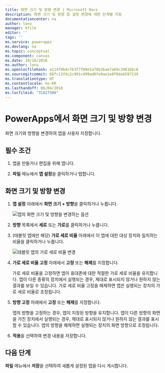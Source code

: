 ```yaml
---
title: 화면 크기 및 방향 변경 | Microsoft Docs
description: 화면 크기 및 방향 등 설정 변경에 대한 단계별 지침
documentationcenter: na
author: lonu
manager: kfile
editor: ''
tags: ''
ms.service: powerapps
ms.devlang: na
ms.topic: conceptual
ms.component: canvas
ms.date: 10/16/2016
ms.author: lonu
ms.openlocfilehash: e114f0b4c763f7f89e5a78b3bae7a69c3961bbc8
ms.sourcegitcommit: 68fc13fdc2c991c499ad6fe9ae1e0f8dab597139
ms.translationtype: HT
ms.contentlocale: ko-KR
ms.lasthandoff: 06/04/2018
ms.locfileid: "31827508"
---
```

# <a name="change-screen-size-and-orientation-in-powerapps"></a>PowerApps에서 화면 크기 및 방향 변경
화면 크기와 방향을 변경하여 앱을 사용자 지정합니다.

## <a name="prerequisites"></a>필수 조건
1. 앱을 만들거나 편집을 위해 엽니다.

2. **파일** 메뉴에서 **앱 설정**을 클릭하거나 탭합니다.

## <a name="change-screen-size-and-orientation"></a>화면 크기 및 방향 변경
1. **앱 설정** 아래에서 **화면 크기 + 방향**을 클릭하거나 누릅니다.

    ![앱의 화면 크기 및 방향을 변경하는 옵션](./media/set-aspect-ratio-portrait-landscape/size-orientation.png)

2. **방향** 목록에서 **세로** 또는 **가로**를 클릭하거나 누릅니다.

3. (태블릿 앱에만 해당) **가로 세로 비율** 아래에서 이 앱에 대한 대상 장치와 일치하는 비율을 클릭하거나 누릅니다.

    ![태블릿 앱의 가로 세로 비율 변경](./media/set-aspect-ratio-portrait-landscape/aspect-tablet.png)

4. **가로 세로 비율 고정** 아래에서 **고정** 또는 **해제**를 지정합니다.

    가로 세로 비율을 고정하면 앱이 휴대폰에 대한 적절한 가로 세로 비율을 유지합니다. 앱이 다른 종류의 장치에서 실행되는 경우, 제대로 표시되지 않거나 원하지 않는 결과를 보일 수 있습니다. 가로 세로 비율 고정을 해제하면 앱은 실행되는 장치의 가로 세로 비율로 조정됩니다.

5. **방향 고정** 아래에서 **고정** 또는 **해제**를 지정합니다.

    앱의 방향을 고정하는 경우, 앱이 지정된 방향을 유지합니다. 앱이 다른 방향의 화면을 가진 장치에서 실행되는 경우, 제대로 표시되지 않거나 원하지 않는 결과를 표시할 수 있습니다. 앱의 방향을 해제하면 실행되는 장치의 화면 방향으로 조정됩니다.

6. **적용**을 선택하여 변경 내용을 저장합니다.

## <a name="next-step"></a>다음 단계
**파일** 메뉴에서 **저장**을 선택하여 새롭게 설정된 앱을 다시 게시합니다.
